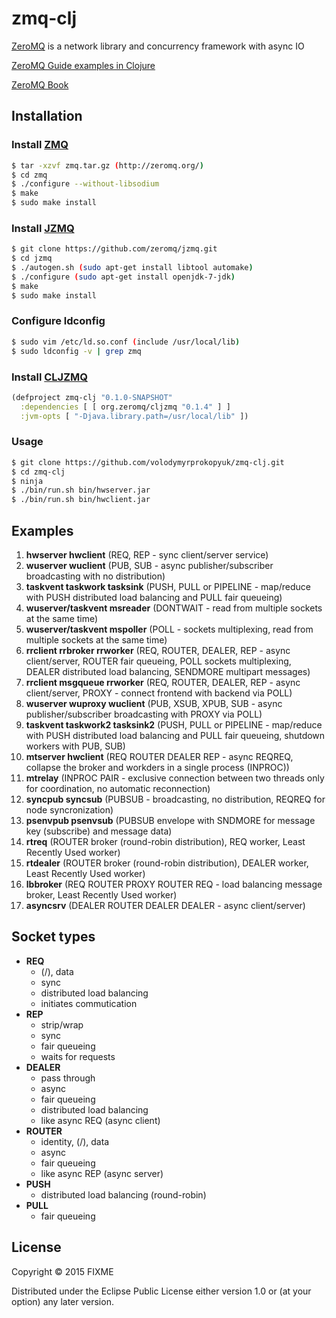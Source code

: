 # zmq-clj

[ZeroMQ](https://github.com/zeromq/libzmq) is a network library and concurrency
framework with async IO

[ZeroMQ Guide examples in Clojure](https://github.com/imatix/zguide)

[ZeroMQ Book](http://shop.oreilly.com/product/0636920026136.do)

## Installation

### Install [ZMQ](https://github.com/zeromq/libzmq)

```bash
$ tar -xzvf zmq.tar.gz (http://zeromq.org/)
$ cd zmq
$ ./configure --without-libsodium
$ make
$ sudo make install
```

### Install [JZMQ](https://github.com/zeromq/jzmq)

```bash
$ git clone https://github.com/zeromq/jzmq.git
$ cd jzmq
$ ./autogen.sh (sudo apt-get install libtool automake)
$ ./configure (sudo apt-get install openjdk-7-jdk)
$ make
$ sudo make install
```

### Configure ldconfig

```bash
$ sudo vim /etc/ld.so.conf (include /usr/local/lib)
$ sudo ldconfig -v | grep zmq
```
### Install [CLJZMQ](https://github.com/zeromq/cljzmq)

```clojure
(defproject zmq-clj "0.1.0-SNAPSHOT"
  :dependencies [ [ org.zeromq/cljzmq "0.1.4" ] ]
  :jvm-opts [ "-Djava.library.path=/usr/local/lib" ])
```

### Usage

```bash
$ git clone https://github.com/volodymyrprokopyuk/zmq-clj.git
$ cd zmq-clj
$ ninja
$ ./bin/run.sh bin/hwserver.jar
$ ./bin/run.sh bin/hwclient.jar
```

## Examples
1. **hwserver hwclient** (REQ, REP - sync client/server service)
1. **wuserver wuclient** (PUB, SUB - async publisher/subscriber broadcasting
   with no distribution)
1. **taskvent taskwork tasksink** (PUSH, PULL or PIPELINE - map/reduce with PUSH
   distributed load balancing and PULL fair queueing)
1. **wuserver/taskvent msreader** (DONTWAIT - read from multiple sockets at the
   same time)
1. **wuserver/taskvent mspoller** (POLL - sockets multiplexing, read from
   multiple sockets at the same time)
1. **rrclient rrbroker rrworker** (REQ, ROUTER, DEALER, REP - async
   client/server, ROUTER fair queueing, POLL sockets multiplexing, DEALER
   distributed load balancing, SENDMORE multipart messages)
1. **rrclient msgqueue rrworker** (REQ, ROUTER, DEALER, REP - async
   client/server, PROXY - connect frontend with backend via POLL)
1. **wuserver wuproxy wuclient** (PUB, XSUB, XPUB, SUB - async
   publisher/subscriber broadcasting with PROXY via POLL)
1. **taskvent taskwork2 tasksink2** (PUSH, PULL or PIPELINE - map/reduce with
   PUSH distributed load balancing and PULL fair queueing, shutdown workers with
   PUB, SUB)
1. **mtserver hwclient** (REQ ROUTER DEALER REP - async REQREQ, collapse the
   broker and workders in a single process (INPROC))
1. **mtrelay** (INPROC PAIR - exclusive connection between two threads only for
   coordination, no automatic reconnection)
1. **syncpub syncsub** (PUBSUB - broadcasting, no distribution, REQREQ for node
   syncronization)
1. **psenvpub psenvsub** (PUBSUB envelope with SNDMORE for message key
   (subscribe) and message data)
1. **rtreq** (ROUTER broker (round-robin distribution), REQ worker, Least
   Recently Used worker)
1. **rtdealer** (ROUTER broker (round-robin distribution), DEALER worker, Least
   Recently Used worker)
1. **lbbroker** (REQ ROUTER PROXY ROUTER REQ - load balancing message broker,
   Least Recently Used worker)
1. **asyncsrv** (DEALER ROUTER DEALER DEALER - async client/server)

## Socket types
- **REQ**
    - (/), data
    - sync
    - distributed load balancing
    - initiates commutication
- **REP**
    - strip/wrap
    - sync
    - fair queueing
    - waits for requests
- **DEALER**
    - pass through
    - async
    - fair queueing
    - distributed load balancing
    - like async REQ (async client)
- **ROUTER**
    - identity, (/), data
    - async
    - fair queueing
    - like async REP (async server)
- **PUSH**
    - distributed load balancing (round-robin)
- **PULL**
    - fair queueing

## License

Copyright © 2015 FIXME

Distributed under the Eclipse Public License either version 1.0 or (at
your option) any later version.
